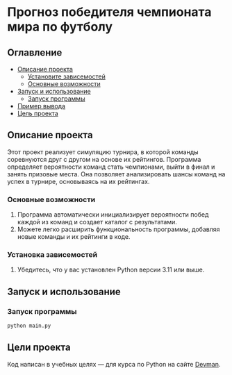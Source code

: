 # Прогноз победителя чемпионата мира по футболу

## Оглавление

* [Описание проекта](#описание-проекта)
    * [Установите зависемостей](#установите-зависемостей)
    * [Основные возможности](#основные-возможности)
* [Запуск и использование](#Запуск-и-использование)
    * [Запуск программы](#запуск-программы)
* [Пример вывода](#Пример-вывода)
* [Цель проекта](#цель-проекта)

## Описание проекта

Этот проект реализует симуляцию турнира, в которой команды соревнуются друг с другом на основе их рейтингов. Программа определяет вероятности команд стать чемпионами, выйти в финал и занять призовые места. Она позволяет анализировать шансы команд на успех в турнире, основываясь на их рейтингах.

### Основные возможности

1. Программа автоматически инициализирует вероятности побед каждой из команд и создает каталог с результатами.
2. Можете легко расширить функциональность программы, добавляя новые команды и их рейтинги в коде.

### Установка зависемостей

1. Убедитесь, что у вас установлен Python версии 3.11 или выше.

## Запуск и использование

### Запуск программы

```bash
python main.py
```

## Цели проекта

Код написан в учебных целях — для курса по Python на сайте [Devman](https://dvmn.org).